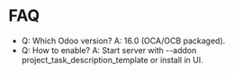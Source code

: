 # FAQ

- Q: Which Odoo version? A: 16.0 (OCA/OCB packaged).
- Q: How to enable? A: Start server with --addon project_task_description_template or install in UI.
